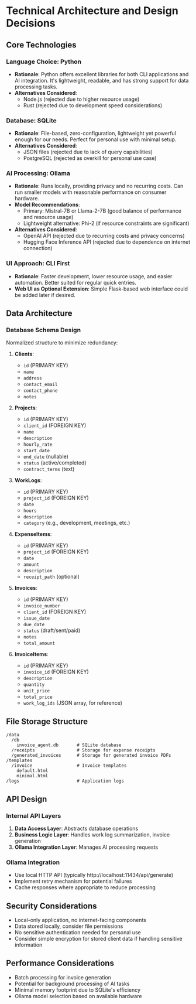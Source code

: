 # Technical Architecture and Design Decisions

## Core Technologies

### Language Choice: Python
- **Rationale**: Python offers excellent libraries for both CLI applications and AI integration. It's lightweight, readable, and has strong support for data processing tasks.
- **Alternatives Considered**: 
  - Node.js (rejected due to higher resource usage)
  - Rust (rejected due to development speed considerations)

### Database: SQLite
- **Rationale**: File-based, zero-configuration, lightweight yet powerful enough for our needs. Perfect for personal use with minimal setup.
- **Alternatives Considered**:
  - JSON files (rejected due to lack of query capabilities)
  - PostgreSQL (rejected as overkill for personal use case)

### AI Processing: Ollama
- **Rationale**: Runs locally, providing privacy and no recurring costs. Can run smaller models with reasonable performance on consumer hardware.
- **Model Recommendations**:
  - Primary: Mistral-7B or Llama-2-7B (good balance of performance and resource usage)
  - Lightweight alternative: Phi-2 (if resource constraints are significant)
- **Alternatives Considered**:
  - OpenAI API (rejected due to recurring costs and privacy concerns)
  - Hugging Face Inference API (rejected due to dependence on internet connection)

### UI Approach: CLI First
- **Rationale**: Faster development, lower resource usage, and easier automation. Better suited for regular quick entries.
- **Web UI as Optional Extension**: Simple Flask-based web interface could be added later if desired.

## Data Architecture

### Database Schema Design
Normalized structure to minimize redundancy:

1. **Clients**:
   - `id` (PRIMARY KEY)
   - `name`
   - `address`
   - `contact_email`
   - `contact_phone`
   - `notes`

2. **Projects**:
   - `id` (PRIMARY KEY)
   - `client_id` (FOREIGN KEY)
   - `name`
   - `description`
   - `hourly_rate`
   - `start_date`
   - `end_date` (nullable)
   - `status` (active/completed)
   - `contract_terms` (text)

3. **WorkLogs**:
   - `id` (PRIMARY KEY)
   - `project_id` (FOREIGN KEY)
   - `date`
   - `hours`
   - `description`
   - `category` (e.g., development, meetings, etc.)

4. **ExpenseItems**:
   - `id` (PRIMARY KEY)
   - `project_id` (FOREIGN KEY)
   - `date`
   - `amount`
   - `description`
   - `receipt_path` (optional)

5. **Invoices**:
   - `id` (PRIMARY KEY)
   - `invoice_number`
   - `client_id` (FOREIGN KEY)
   - `issue_date`
   - `due_date`
   - `status` (draft/sent/paid)
   - `notes`
   - `total_amount`

6. **InvoiceItems**:
   - `id` (PRIMARY KEY)
   - `invoice_id` (FOREIGN KEY)
   - `description`
   - `quantity`
   - `unit_price`
   - `total_price`
   - `work_log_ids` (JSON array, for reference)

## File Storage Structure

```
/data
  /db
    invoice_agent.db       # SQLite database
  /receipts                # Storage for expense receipts
  /generated_invoices      # Storage for generated invoice PDFs
/templates
  /invoice                 # Invoice templates
    default.html
    minimal.html
/logs                      # Application logs
```

## API Design

### Internal API Layers
1. **Data Access Layer**: Abstracts database operations
2. **Business Logic Layer**: Handles work log summarization, invoice generation
3. **Ollama Integration Layer**: Manages AI processing requests

### Ollama Integration
- Use local HTTP API (typically http://localhost:11434/api/generate)
- Implement retry mechanism for potential failures
- Cache responses where appropriate to reduce processing

## Security Considerations
- Local-only application, no internet-facing components
- Data stored locally, consider file permissions
- No sensitive authentication needed for personal use
- Consider simple encryption for stored client data if handling sensitive information

## Performance Considerations
- Batch processing for invoice generation
- Potential for background processing of AI tasks
- Minimal memory footprint due to SQLite's efficiency
- Ollama model selection based on available hardware 